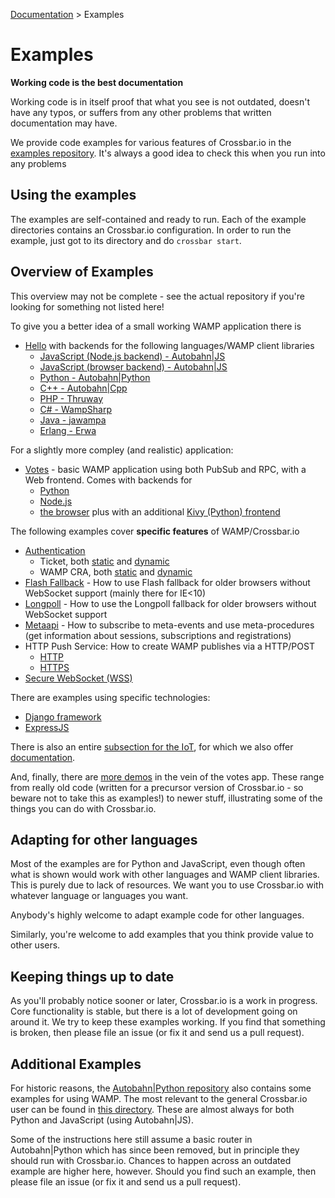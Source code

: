 [Documentation](.) > Examples

# Examples

**Working code is the best documentation**

Working code is in itself proof that what you see is not outdated, doesn't have any typos, or suffers from any other problems that written documentation may have.

We provide code examples for various features of Crossbar.io in the [ examples repository](https://github.com/crossbario/crossbarexamples). It's always a good idea to check this when you run into any problems


## Using the examples

The examples are self-contained and ready to run. Each of the example directories contains an Crossbar.io configuration. In order to run the example, just got to its directory and do `crossbar start`.

## Overview of Examples

This overview may not be complete - see the actual repository if you're looking for something not listed here!

To give you a better idea of a small working WAMP application there is

* [Hello](https://github.com/crossbario/crossbarexamples/tree/master/hello) with backends for the following languages/WAMP client libraries
   + [JavaScript (Node.js backend) - Autobahn|JS](https://github.com/crossbario/crossbarexamples/tree/master/hello/nodejs)
   + [JavaScript (browser backend) - Autobahn|JS](https://github.com/crossbario/crossbarexamples/tree/master/hello/browser)
   + [Python - Autobahn|Python](https://github.com/crossbario/crossbarexamples/tree/master/hello/python)
   + [C++ - Autobahn|Cpp](https://github.com/crossbario/crossbarexamples/tree/master/hello/cpp)
   + [PHP - Thruway](https://github.com/crossbario/crossbarexamples/tree/master/hello/php)
   + [C# - WampSharp](https://github.com/crossbario/crossbarexamples/tree/master/hello/csharp)
   + [Java - jawampa](https://github.com/crossbario/crossbarexamples/tree/master/hello/java)
   + [Erlang - Erwa](https://github.com/crossbario/crossbarexamples/tree/master/hello/erlang)

For a slightly more compley (and realistic) application:

* [Votes](https://github.com/crossbario/crossbarexamples/tree/master/demos/votes) - basic WAMP application using both PubSub and RPC, with a Web frontend. Comes with backends for
   + [Python](https://github.com/crossbario/crossbarexamples/tree/master/demos/votes/python)
   + [Node.js](https://github.com/crossbario/crossbarexamples/tree/master/demos/votes/nodejs)
   + [the browser](https://github.com/crossbario/crossbarexamples/tree/master/demos/votes/browser)
plus with an additional [Kivy (Python) frontend](https://github.com/crossbario/crossbarexamples/tree/master/demos/votes/kivy)

The following examples cover **specific features** of WAMP/Crossbar.io

* [Authentication](https://github.com/crossbario/crossbarexamples/tree/master/authenticate)
   + Ticket, both [static](https://github.com/crossbario/crossbarexamples/tree/master/authenticate/ticket) and [dynamic](https://github.com/crossbario/crossbarexamples/tree/master/authenticate/ticketdynamic)
   + WAMP CRA, both [static](https://github.com/crossbario/crossbarexamples/tree/master/authenticate/wampcra) and [dynamic](https://github.com/crossbario/crossbarexamples/tree/master/authenticate/wampcradynamic)
* [Flash Fallback](https://github.com/crossbario/crossbarexamples/tree/master/flash) - How to use Flash fallback for older browsers without WebSocket support (mainly there for IE<10)
* [Longpoll](https://github.com/crossbario/crossbarexamples/tree/master/longpoll) - How to use the Longpoll fallback for older browsers without WebSocket support
* [Metaapi](https://github.com/crossbario/crossbarexamples/tree/master/metaapi) - How to subscribe to meta-events and use meta-procedures (get information about sessions, subscriptions and registrations)
* HTTP Push Service: How to create WAMP publishes via a HTTP/POST
   + [HTTP](https://github.com/crossbario/crossbarexamples/tree/master/pusher)
   + [HTTPS](https://github.com/crossbario/crossbarexamples/tree/master/pushertls)
* [Secure WebSocket (WSS)](https://github.com/crossbario/crossbarexamples/tree/master/wss/python)

There are examples using specific technologies:

* [Django framework](https://github.com/crossbario/crossbarexamples/tree/master/django/realtimemonitor)
* [ExpressJS](https://github.com/crossbario/crossbarexamples/tree/master/expressjs)

There is also an entire [subsection for the IoT](https://github.com/crossbario/crossbarexamples/tree/master/iotcookbook), for which we also offer [documentation](http://crossbar.io/iotcookbook).

And, finally, there are [more demos](https://github.com/crossbario/crossbarexamples/tree/master/demos) in the vein of the votes app. These range from really old code (written for a precursor version of Crossbar.io - so beware not to take this as examples!) to newer stuff, illustrating some of the things you can do with Crossbar.io.

## Adapting for other languages

Most of the examples are for Python and JavaScript, even though often what is shown would work with other languages and WAMP client libraries. This is purely due to lack of resources. We want you to use Crossbar.io with whatever language or languages you want.

Anybody's highly welcome to adapt example code for other languages.

Similarly, you're welcome to add examples that you think provide value to other users.

## Keeping things up to date

As you'll probably notice sooner or later, Crossbar.io is a work in progress. Core functionality is stable, but there is a lot of development going on around it. We try to keep these examples working. If you find that something is broken, then please file an issue (or fix it and send us a pull request).

## Additional Examples

For historic reasons, the [Autobahn|Python repository](https://github.com/tavendo/AutobahnPython) also contains some examples for using WAMP. The most relevant to the general Crossbar.io user can be found in [this directory](https://github.com/tavendo/AutobahnPython/tree/master/examples/twisted/wamp). These are almost always for both Python and JavaScript (using Autobahn|JS).

Some of the instructions here still assume a basic router in Autobahn|Python which has since been removed, but in principle they should run with Crossbar.io. Chances to happen across an outdated example are higher here, however. Should you find such an example, then please file an issue (or fix it and send us a pull request).

